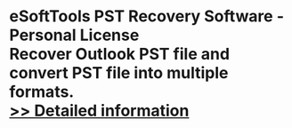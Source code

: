 # eSoftTools PST Recovery Software - Personal License<br />Recover Outlook PST file and convert PST file into multiple formats.<br />[>> Detailed information](https://secure.shareit.com/shareit/product.html?productid=300877068&affiliateid=200057808)